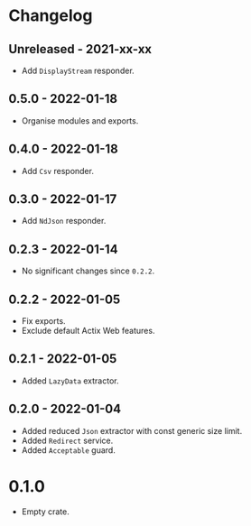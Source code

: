 # Changelog

## Unreleased - 2021-xx-xx
- Add `DisplayStream` responder.


## 0.5.0 - 2022-01-18
- Organise modules and exports.


## 0.4.0 - 2022-01-18
- Add `Csv` responder.


## 0.3.0 - 2022-01-17
- Add `NdJson` responder.


## 0.2.3 - 2022-01-14
- No significant changes since `0.2.2`.


## 0.2.2 - 2022-01-05
- Fix exports.
- Exclude default Actix Web features.


## 0.2.1 - 2022-01-05
- Added `LazyData` extractor.

## 0.2.0 - 2022-01-04
- Added reduced `Json` extractor with const generic size limit.
- Added `Redirect` service.
- Added `Acceptable` guard.

# 0.1.0
- Empty crate.
